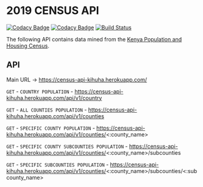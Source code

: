 # 2019 CENSUS API

[![Codacy Badge](https://api.codacy.com/project/badge/Grade/ccca157364f44ffd9c6d9f12fcd1d2f3)](https://app.codacy.com/manual/kihuha/census-2019-api?utm_source=github.com&utm_medium=referral&utm_content=kihuha/census-2019-api&utm_campaign=Badge_Grade_Dashboard)
[![Codacy Badge](https://api.codacy.com/project/badge/Coverage/6d37b3f995494069aa2630c188122700)](https://www.codacy.com/manual/kihuha/census-2019-api?utm_source=github.com&utm_medium=referral&utm_content=kihuha/census-2019-api&utm_campaign=Badge_Coverage)
[![Build Status](https://www.travis-ci.com/kihuha/census-2019-api.svg?branch=master)](https://www.travis-ci.com/kihuha/census-2019-api)

The following API contains data mined from the [Kenya Population and Housing Census](https://www.knbs.or.ke/?wpdmpro=2019-kenya-population-and-housing-census-volume-i-population-by-county-and-sub-county).

## API

Main URL -> https://census-api-kihuha.herokuapp.com/

`GET` - `COUNTRY POPULATION` - https://census-api-kihuha.herokuapp.com/api/v1/country

`GET` - `ALL COUNTIES POPULATION` - https://census-api-kihuha.herokuapp.com/api/v1/counties

`GET` - `SPECIFIC COUNTY POPULATION` - https://census-api-kihuha.herokuapp.com/api/v1/counties/<:county_name>

`GET` - `SPECIFIC COUNTY SUBCOUNTIES POPULATION` - https://census-api-kihuha.herokuapp.com/api/v1/counties/<:county_name>/subcounties

`GET` - `SPECIFIC SUBCOUNTIES POPULATION` - https://census-api-kihuha.herokuapp.com/api/v1/counties/<:county_name>/subcounties/<:subcounty_name>
